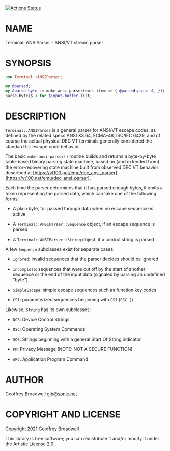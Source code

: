 [![Actions Status](https://github.com/japhb/Terminal-ANSIParser/workflows/test/badge.svg)](https://github.com/japhb/Terminal-ANSIParser/actions)

NAME
====

Terminal::ANSIParser - ANSI/VT stream parser

SYNOPSIS
========

```raku
use Terminal::ANSIParser;

my @parsed;
my &parse-byte := make-ansi-parser(emit-item => { @parsed.push: $_ });
parse-byte($_) for $input-buffer.list;
```

DESCRIPTION
===========

`Terminal::ANSIParser` is a general parser for ANSI/VT escape codes, as defined by the related specs ANSI X3.64, ECMA-48, ISO/IEC 6429, and of course the actual physical DEC VT terminals generally considered the standard for escape code behavior.

The basic `make-ansi-parser()` routine builds and returns a byte-by-byte table-based binary parsing state machine, based on (and extended from) the error-recovering state machine built from observed DEC VT behavior described at [https://vt100.net/emu/dec_ansi_parser](https://vt100.net/emu/dec_ansi_parser).

Each time the parser determines that it has parsed enough bytes, it emits a token representing the parsed data, which can take one of the following forms:

  * A plain byte, for passed through data when no escape sequence is active

  * A `Terminal::ANSIParser::Sequence` object, if an escape sequence is parsed

  * A `Terminal::ANSIParser::String` object, if a control string is parsed

A few `Sequence` subclasses exist for separate cases:

  * `Ignored`: invalid sequences that the parser decides should be ignored

  * `Incomplete`: sequences that were cut off by the start of another sequence or the end of the input data (signaled by parsing an undefined "byte")

  * `SimpleEscape`: simple escape sequences such as function key codes

  * `CSI`: parameterized sequences beginning with `CSI` (`ESC [`)

Likewise, `String` has its own subclasses:

  * `DCS`: Device Control Strings

  * `OSC`: Operating System Commands

  * `SOS`: Strings beginning with a general Start Of String indicator

  * `PM`: Privacy Message (NOTE: NOT A SECURE FUNCTION)

  * `APC`: Application Program Command

AUTHOR
======

Geoffrey Broadwell <gjb@sonic.net>

COPYRIGHT AND LICENSE
=====================

Copyright 2021 Geoffrey Broadwell

This library is free software; you can redistribute it and/or modify it under the Artistic License 2.0.

